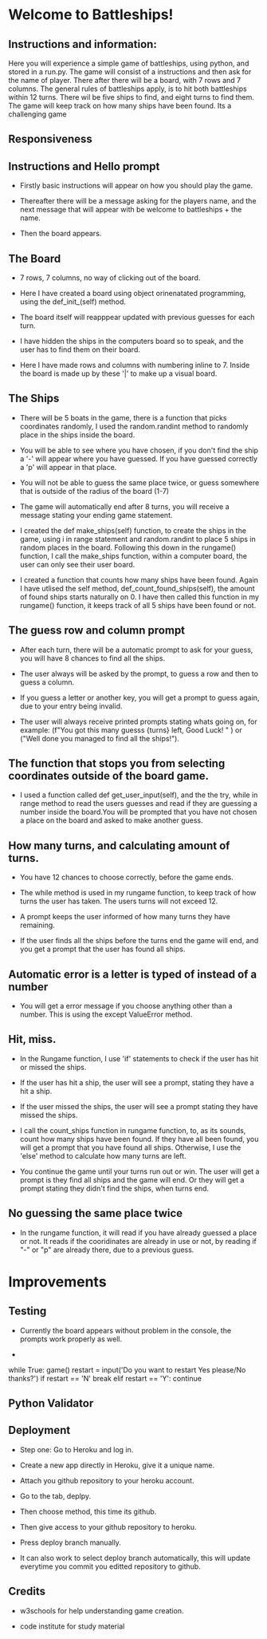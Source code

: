 
# Welcome to Battleships! 

## Instructions and information: 

Here you will experience a simple game of battleships, using python, and stored in a run.py. 
The game will consist of a instructions and then ask for the name of player. There after there will be a board, with 7 rows and 7 columns.
The general rules of battleships apply, is to hit both battleships within 12 turns.
There wil be five ships to find, and eight turns to find them. The game will keep track on how many ships have been found.
Its a challenging game 

## Responsiveness


## Instructions and Hello prompt

* Firstly basic instructions will appear on how you should play the game.

* Thereafter there will be a message asking for the players name, and the next message that will appear with be welcome to battleships + the name.

* Then the board appears.

## The Board

* 7 rows, 7 columns, no way of clicking out of the board.

* Here I have created a board using object orinenatated programming, using the def_init_(self) method. 

* The board itself will reapppear updated with previous guesses for each turn.

* I have hidden the ships in the computers board so to speak, and the user has to find them on their board.

* Here I have made rows and columns with numbering inline to 7. Inside the board is made up by these '|' to make up a visual board.



## The Ships

* There will be 5 boats in the game, there is a function that picks coordinates randomly, I used the random.randint method to randomly place in the ships inside the board.

* You will be able to see where you have chosen, if you don't find the ship a '-' will appear where you have guessed. If you have guessed correctly a 'p' will appear in that place.

* You will not be able to guess the same place twice, or guess somewhere that is outside of the radius of the board (1-7)

* The game will automatically end after 8 turns, you will receive a message stating your ending game statement.

* I created the def make_ships(self) function, to create the ships in the game, using i in range statement and random.randint to place 5 ships in random places in the board. Following this down in the rungame() function, I call the make_ships function, within a computer board, the user can only see their user board.

* I created a function that counts how many ships have been found. Again I have utlised the self method, def_count_found_ships(self), the amount of found ships starts naturally on 0. I have then called this function in my rungame() function, it keeps track of all 5 ships have been found or not. 


## The guess row and column prompt

* After each turn, there will be a automatic prompt to ask for your guess, you will have 8 chances to find all the ships. 

* The user always will be asked by the prompt, to guess a row and then to guess a column.

* If you guess a letter or another key, you will get a prompt to guess again, due to your entry being invalid.

* The user will always receive printed prompts stating whats going on, for example: (f"You got this many guesss {turns} left, Good Luck! " ) or ("Well done you managed to find all the ships!").


## The function that stops you from selecting coordinates outside of the board game.

* I used a function called def get_user_input(self), and the the try, while in range method to read the users guesses and read if they are guessing a number inside the board.You will be prompted that you have not chosen a place on the board and asked to make another guess. 


## How many turns, and calculating amount of turns.

* You have 12 chances to choose correctly, before the game ends.

* The while method is used in my rungame function, to keep track of how turns the user has taken. The users turns will not exceed 12.

* A prompt keeps the user informed of how many turns they have remaining.

* If the user finds all the ships before the turns end the game will end, and you get a prompt that the user has found all ships.


## Automatic error is a letter is typed of instead of a number

* You will get a error message if you choose anything other than a number. This is using the except ValueError method.

## Hit, miss.

* In the Rungame function, I use 'if' statements to check if the user has hit or missed the ships.

* If the user has hit a ship, the user will see a prompt, stating they have a hit a ship. 

* If the user missed the ships, the user will see a prompt stating they have missed the ships.

* I call the count_ships function in rungame function, to, as its sounds, count how many ships have been found. If they have all been found, you will get a prompt that you have found all ships. Otherwise, I use the 'else' method to calculate how many turns are left. 

* You continue the game until your turns run out or win. The user will get a prompt is they find all ships and the game will end. Or they will get a prompt stating they didn't find the ships, when turns end.

## No guessing the same place twice

* In the rungame function, it will read if you have already guessed a place or not. It reads if the cooridinates are already in use or not, by reading if "-" or "p" are already there, due to a previous guess.

# Improvements



## Testing

* Currently the board appears without problem in the console, the prompts work properly as well. 

*


while True:
        game()
        restart = input('Do you want to restart Yes please/No thanks?')
        if restart == 'N'
            break
        elif restart == 'Y':
            continue
  
  
## Python Validator


## Deployment

* Step one: Go to Heroku and log in.

* Create a new app directly in Heroku, give it a unique name.

* Attach you github repository to your heroku account.

* Go to the tab, deplpy.

* Then choose method, this time its github.

* Then give access to your github repository to heroku.

* Press deploy branch manually.

* It can also work to select deploy branch automatically, this will update everytime you commit you editted repository to github.

## Credits

* w3schools for help understanding game creation.

* code institute for study material

